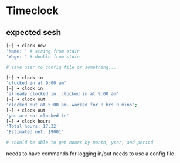 # Timeclock

## expected sesh
```sh
[~] ➜ clock new
'Name: ' # string from stdin
'Wage: ' # double from stdin

# save user to config file or something...

[~] ➜ clock in
'clocked in at 9:00 am'
[~] ➜ clock in
'already clocked in. clocked in at 9:00 am'
[~] ➜ clock out
'clocked out at 5:00 pm. worked for 8 hrs 0 mins';
[~] ➜ clock out
'you are not clocked in'
[~] ➜ clock hours
'Total hours: 17.32'
'Estimated net: $9001'

# should be able to get hours by month, year, and period
```

needs to have commands for logging in/out
needs to use a config file